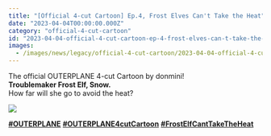 ```yaml
---
title: "[Official 4-cut Cartoon] Ep.4, Frost Elves Can't Take the Heat"
date: "2023-04-04T00:00:00.000Z"
category: "official-4-cut-cartoon"
id: "2023-04-04-official-4-cut-cartoon-ep-4-frost-elves-can-t-take-the-heat"
images:
  - /images/news/legacy/official-4-cut-cartoon/2023-04-04-official-4-cut-cartoon-ep-4-frost-elves-can-t-take-the-heat/e1209f27be2b44a3a01e2d20d28c159d_002.webp
---
```


The official OUTERPLANE 4-cut Cartoon by donmini!  
**Troublemaker Frost Elf, Snow.**  
How far will she go to avoid the heat?  

![](/images/news/legacy/official-4-cut-cartoon/2023-04-04-official-4-cut-cartoon-ep-4-frost-elves-can-t-take-the-heat/e1209f27be2b44a3a01e2d20d28c159d_002.webp)

[**#OUTERPLANE**](/) [**#OUTERPLANE4cutCartoon**](/) [**#FrostElfCantTakeTheHeat**](/)
